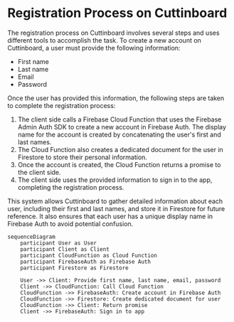 # Registration Process on Cuttinboard

The registration process on Cuttinboard involves several steps and uses different tools to accomplish the task. To create a new account on Cuttinboard, a user must provide the following information:

- First name
- Last name
- Email
- Password

Once the user has provided this information, the following steps are taken to complete the registration process:

1. The client side calls a Firebase Cloud Function that uses the Firebase Admin Auth SDK to create a new account in Firebase Auth. The display name for the account is created by concatenating the user's first and last names.
2. The Cloud Function also creates a dedicated document for the user in Firestore to store their personal information.
3. Once the account is created, the Cloud Function returns a promise to the client side.
4. The client side uses the provided information to sign in to the app, completing the registration process.

This system allows Cuttinboard to gather detailed information about each user, including their first and last names, and store it in Firestore for future reference. It also ensures that each user has a unique display name in Firebase Auth to avoid potential confusion.

```mermaid
sequenceDiagram
    participant User as User
    participant Client as Client
    participant CloudFunction as Cloud Function
    participant FirebaseAuth as Firebase Auth
    participant Firestore as Firestore

    User ->> Client: Provide first name, last name, email, password
    Client ->> CloudFunction: Call Cloud Function
    CloudFunction ->> FirebaseAuth: Create account in Firebase Auth
    CloudFunction ->> Firestore: Create dedicated document for user
    CloudFunction ->> Client: Return promise
    Client ->> FirebaseAuth: Sign in to app
```
